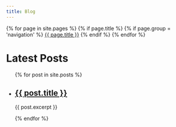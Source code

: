 ```yaml
---
title: Blog
---
```


<nav class="site-nav">
  <div class="trigger">
    {% for page in site.pages %}
    {% if page.title %}
    {% if page.group = 'navigation' %}
    <a class="page-link" href="{{ page.url | prepend: site.baseurl }}">{{ page.title }}</a>
    {% endif %}
    {% endfor %}
  </div>
</nav>



<h1>Latest Posts</h1>

<ul>
  {% for post in site.posts %}
    <li>
      <h2><a href="{{ post.url }}">{{ post.title }}</a></h2>
      <p>{{ post.excerpt }}</p>
    </li>
  {% endfor %}
</ul>
